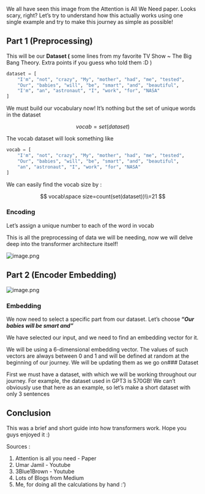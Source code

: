 We all have seen this image from the Attention is All We Need paper. Looks scary, right? Let’s try to understand how this actually works using one single example and try to make this journey as simple as possible!
## Part 1 (Preprocessing)
This will be our **Dataset (** some lines from my favorite TV Show ~ The Big Bang Theory. Extra points if you guess who told them :D )

```python
dataset = [
    "I'm", "not", "crazy", "My", "mother", "had", "me", "tested",
    "Our", "babies", "will", "be", "smart", "and", "beautiful",
    "I'm", "an", "astronaut", "I", "work", "for", "NASA"
]
```

We must build our vocabulary now! It’s nothing but the set of unique words in the dataset

$$
vocab=set(dataset)
$$

The vocab dataset will look something like

```python
vocab = [
    "I'm", "not", "crazy", "My", "mother", "had", "me", "tested",
    "Our", "babies", "will", "be", "smart", "and", "beautiful",
    "an", "astronaut", "I", "work", "for", "NASA"
]
```

We can easily find the vocab size by :

$$
vocab\space size=count(set(dataset))\\=21
$$

### Encoding

Let’s assign a unique number to each of the word in vocab

This is all the preprocessing of data we will be needing, now we will delve deep into the transformer architecture itself!

![image.png](https://prod-files-secure.s3.us-west-2.amazonaws.com/ccbd2656-cd33-458c-9117-ee393441ad76/601de6a7-d76a-4f70-b4cd-45baf8a2efbc/image.png)

## Part 2 (Encoder Embedding)

![image.png](https://prod-files-secure.s3.us-west-2.amazonaws.com/ccbd2656-cd33-458c-9117-ee393441ad76/5e714ad6-fc23-4ed8-8e8a-788bf30f9e53/image.png)

### Embedding

We now need to select a specific part from our dataset. Let’s choose 
**“*Our babies will be smart and”***

We have selected our input, and we need to find an embedding vector for it.

We will be using a 6-dimensional embedding vector. The values of such vectors are always between 0 and 1 and will be defined at random at the beginning of our journey. We will be updating them as we go on### Dataset

First we must have a dataset, with which we will be working throughout our journey. For example, the dataset used in GPT3 is 570GB! We can’t obviously use that here as an example, so let’s make a short dataset with only 3 sentences
## Conclusion

This was a brief and short guide into how transformers work. Hope you guys enjoyed it :)

Sources :

1. Attention is all you need - Paper
2. Umar Jamil - Youtube
3. 3Blue1Brown - Youtube
4. Lots of Blogs from Medium
5. Me, for doing all the calculations by hand :’)
